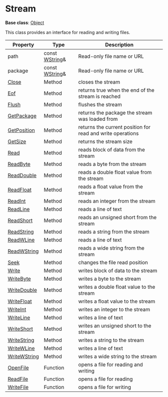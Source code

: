 # Stream #

**Base class**: [Object](Object.md)

This class provides an interface for reading and writing files.

| Property | Type | Description |
| ----- | ----- | ----- |
| path | const [WString](WString.md)& | Read-only file name or URL |
| package | const [WString](WString.md)& | Read-only file name or URL |
| [Close](Stream_Close.md) | Method | closes the stream |
| [Eof](Stream_Eof.md) | Method | returns true when the end of the stream is reached |
| [Flush](Stream_Flush.md) | Method | flushes the stream |
| [GetPackage](Stream_GetPackage.md) | Method | returns the package the stream was loaded from |
| [GetPosition](Stream_GetPosition.md) | Method | returns the current position for read and write operations |
| [GetSize](Stream_GetSize.md) | Method | returns the stream size |
| [Read](Stream_Read.md) | Method | reads block of data from the stream |
| [ReadByte](Stream_ReadByte.md) | Method | reads a byte from the stream |
| [ReadDouble](Stream_ReadDouble.md) | Method | reads a double float value from the stream |
| [ReadFloat](Stream_ReadFloat.md) | Method | reads a float value from the stream |
| [ReadInt](Stream_ReadInt.md) | Method | reads an integer from the stream |
| [ReadLine](Stream_ReadLine.md) | Method | reads a line of text |
| [ReadShort](Stream_ReadShort.md) | Method | reads an unsigned short from the stream |
| [ReadString](Stream_ReadString.md) | Method | reads a string from the stream |
| [ReadWLine](Stream_ReadWLine.md) | Method | reads a line of text |
| [ReadWString](Stream_ReadWString.md) | Method | reads a wide string from the stream |
| [Seek](Stream_Seek.md) | Method | changes the file read position |
| [Write](Stream_Write.md) | Method | writes block of data to the stream |
| [WriteByte](Stream_WriteByte.md) | Method | writes a byte to the stream |
| [WriteDouble](Stream_WriteDouble.md) | Method | writes a double float value to the stream |
| [WriteFloat](Stream_WriteFloat.md) | Method | writes a float value to the stream |
| [WriteInt](Stream_WriteInt.md) | Method | writes an integer to the stream |
| [WriteLine](Stream_WriteLine.md) | Method | writes a line of text |
| [WriteShort](Stream_WriteShort.md) | Method | writes an unsigned short to the stream |
| [WriteString](Stream_WriteString.md) | Method | writes a string to the stream |
| [WriteWLine](Stream_WriteWLine.md) | Method | writes a line of text |
| [WriteWString](Stream_WriteWString.md) | Method | writes a wide string to the stream |
| [OpenFile](OpenFile) | Function | opens a file for reading and writing |
| [ReadFile](ReadFile) | Function | opens a file for reading |
| [WriteFile](WriteFile) | Function | opens a file for writing |
